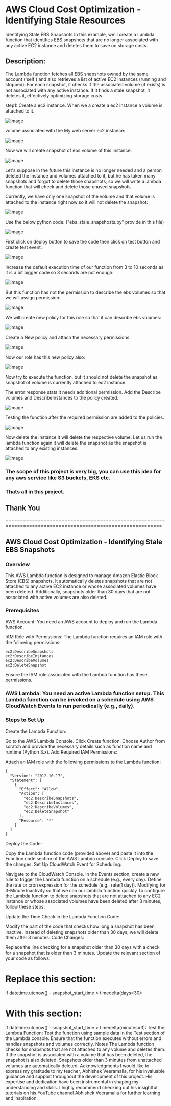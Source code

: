 # AWS Cloud Cost Optimization - Identifying Stale Resources
Identifying Stale EBS Snapshots
In this example, we'll create a Lambda function that identifies EBS snapshots that are no longer associated with any active EC2 instance and deletes them to save on storage costs.

## Description:
The Lambda function fetches all EBS snapshots owned by the same account ('self') and also retrieves a list of active EC2 instances (running and stopped). For each snapshot, it checks if the associated volume (if exists) is not associated with any active instance. If it finds a stale snapshot, it deletes it, effectively optimizing storage costs.

step1: Create a ec2 instance. When we a create a ec2 instance a volume is attached to it.

![image](https://github.com/rahulwagh09/Projects/assets/128569400/2541d80f-a399-4e00-a2c0-80d82816671e)

volume associated with the My web server ec2 instance:

![image](https://github.com/rahulwagh09/Projects/assets/128569400/43bc2250-684f-40c7-8d31-d28be052ef62)

Now we will create snapshot of ebs volume of this instance:

![image](https://github.com/rahulwagh09/Projects/assets/128569400/fb3908d8-1e98-4e12-ba22-1521671e9f6f)

Let's suppose in the future this instance is no longer needed and a person deleted the instance and volumes attached to it, but he has taken many snapshots and forgot to delete those snapshots, so we will write a lambda function that will check and delete those unused snapshots.

Currently, we have only one snapshot of the volume and that volume is attached to the instance right now so it will not delete the snapshot:

![image](https://github.com/rahulwagh09/Projects/assets/128569400/5e178a4b-a2c0-44a3-9280-fb81d52f7d9c)

Use the below python code:
("ebs_stale_snapshosts.py" provide in this file)

![image](https://github.com/rahulwagh09/Projects/assets/128569400/b4e7cf91-58d5-423f-84ee-1195133b2b33)

First click on deploy button to save the code then click on test button and create test event:

![image](https://github.com/rahulwagh09/Projects/assets/128569400/ebb5fc56-3e4f-425a-b33b-8ad3834547b5)

Increase the default execution time of our function from 3 to 10 seconds as it is a bit bigger code so 3 seconds are not enough:

![image](https://github.com/rahulwagh09/Projects/assets/128569400/4c020109-f9ca-4ace-b9df-30edb263349c)

But this function has not the permission to describe the ebs volumes so that we will assign permission:

![image](https://github.com/rahulwagh09/Projects/assets/128569400/6c1afe15-434c-4a50-8a69-9b255c418c07)

We will create new policy for this role so that it can describe ebs volumes:

![image](https://github.com/rahulwagh09/Projects/assets/128569400/36f7f32d-61a3-4b65-b8c0-3a5b3bc0770d)

Create a New policy and attach the necessary permissions:

![image](https://github.com/rahulwagh09/Projects/assets/128569400/1d04fadd-b447-4d2a-9852-b5a679a21db2)

Now our role has this new policy also:

![image](https://github.com/rahulwagh09/Projects/assets/128569400/8af5f817-4727-4ea9-bdeb-c005a6d8e501)

Now try to execute the function, but it should not delete the snapshot as snapshot of volume is currently attached to ec2 instance:

The error response stats it needs additional permission. Add the Describe volumes and DescribeInstances to the policy created.

![image](https://github.com/rahulwagh09/Projects/assets/128569400/e2202e32-f765-4395-b4c3-334ee163634d)

Testing the function after the required permission are added to the policies.

![image](https://github.com/rahulwagh09/Projects/assets/128569400/342f6f8c-2efe-4e76-95d5-d282cd5b5509)

Now delete the instance it will delete the respective volume. Let us run the lambda function again it will delete the snapshot as the snapshot is attached to any existing instances.

![image](https://github.com/rahulwagh09/Projects/assets/128569400/5949be4e-c95a-4e9b-b5f2-ff868d263dd3)

### The scope of this project is very big, you can use this idea for any aws service like S3 buckets, EKS etc.
### Thats all in this project.
## Thank You 





===========================================================================================================

## AWS Cloud Cost Optimization - Identifying Stale EBS Snapshots
### Overview
This AWS Lambda function is designed to manage Amazon Elastic Block Store (EBS) snapshots. It automatically deletes snapshots that are not attached to any active EC2 instance or whose associated volumes have been deleted. Additionally, snapshots older than 30 days that are not associated with active volumes are also deleted.

### Prerequisites
AWS Account: You need an AWS account to deploy and run the Lambda function.

IAM Role with Permissions: The Lambda function requires an IAM role with the following permissions:
```
ec2:DescribeSnapshots
ec2:DescribeInstances
ec2:DescribeVolumes
ec2:DeleteSnapshot
```
Ensure the IAM role associated with the Lambda function has these permissions.

### AWS Lambda: You need an active Lambda function setup. This Lambda function can be invoked on a schedule using AWS CloudWatch Events to run periodically (e.g., daily).

### Steps to Set Up
Create the Lambda Function:

Go to the AWS Lambda Console.
Click Create function.
Choose Author from scratch and provide the necessary details such as function name and runtime (Python 3.x).
Add Required IAM Permissions:

Attach an IAM role with the following permissions to the Lambda function:
```
{
  "Version": "2012-10-17",
  "Statement": [
    {
      "Effect": "Allow",
      "Action": [
        "ec2:DescribeSnapshots",
        "ec2:DescribeInstances",
        "ec2:DescribeVolumes",
        "ec2:DeleteSnapshot"
      ],
      "Resource": "*"
    }
  ]
}
```
Deploy the Code:

Copy the Lambda function code (provided above) and paste it into the Function code section of the AWS Lambda console.
Click Deploy to save the changes.
Set Up CloudWatch Event for Scheduling:

Navigate to the CloudWatch Console.
In the Events section, create a new rule to trigger the Lambda function on a schedule (e.g., every day).
Define the rate or cron expression for the schedule (e.g., rate(1 day)).
Modifying for 3-Minute Inactivity so that we can our lambda function quickly
To configure the Lambda function to delete snapshots that are not attached to any EC2 instance or whose associated volumes have been deleted after 3 minutes, follow these steps:

Update the Time Check in the Lambda Function Code:

Modify the part of the code that checks how long a snapshot has been inactive. Instead of deleting snapshots older than 30 days, we will delete them after 3 minutes.
Code Changes:

Replace the line checking for a snapshot older than 30 days with a check for a snapshot that is older than 3 minutes. Update the relevant section of your code as follows:
# Replace this section:
if datetime.utcnow() - snapshot_start_time > timedelta(days=30):

# With this section:
if datetime.utcnow() - snapshot_start_time > timedelta(minutes=3):
Test the Lambda Function:
Test the function using sample data in the Test section of the Lambda console.
Ensure that the function executes without errors and handles snapshots and volumes correctly.
Notes
The Lambda function checks for snapshots that are not attached to any volume and deletes them. If the snapshot is associated with a volume that has been deleted, the snapshot is also deleted.
Snapshots older than 3 minutes from unattached volumes are automatically deleted.
Acknowledgments
I would like to express my gratitude to my teacher, Abhishek Veeramalla, for his invaluable guidance and support throughout the development of this project. His expertise and dedication have been instrumental in shaping my understanding and skills. I highly recommend checking out his insightful tutorials on his YouTube channel Abhishek Veeramalla for further learning and inspiration.
